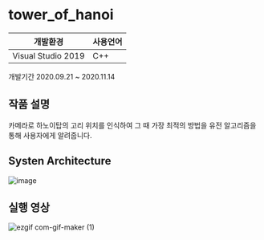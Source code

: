 # tower_of_hanoi

개발환경|사용언어
---|---|
Visual Studio 2019|C++

개발기간 2020.09.21 ~ 2020.11.14

## 작품 설명
카메라로 하노이탑의 고리 위치를 인식하여 그 때 가장 최적의 방법을 유전 알고리즘을 통해 사용자에게 알려줍니다.

## Systen Architecture

![image](https://user-images.githubusercontent.com/72093196/100832105-8d060a00-34aa-11eb-98a7-3ae6db52598a.png)

## 실행 영상
![ezgif com-gif-maker (1)](https://user-images.githubusercontent.com/72093196/100832882-14a04880-34ac-11eb-91bf-609a9e3c2626.gif)
